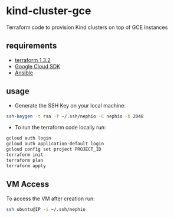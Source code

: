 # kind-cluster-gce

Terraform code to provision Kind clusters on top of GCE Instances

## requirements

- [terraform 1.3.2](https://www.terraform.io/downloads.html)
- [Google Cloud SDK](https://cloud.google.com/sdk/docs/install)
- [Ansible](https://docs.ansible.com/ansible/latest/installation_guide/intro_installation.html)

## usage

- Generate the SSH Key on your local machine:

```bash
ssh-keygen -t rsa -f ~/.ssh/nephio -C nephio -b 2048
```
- To run the terraform code locally run:

```bash
gcloud auth login
gcloud auth application-default login
gcloud config set project PROJECT_ID
terraform init
terraform plan
terraform apply
```

## VM Access

To access the VM after creation run:

```bash
ssh ubuntu@IP -i ~/.ssh/nephio
```
